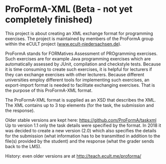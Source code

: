 ProFormA-XML (Beta - not yet completely finished)
=======
This project is about creating an XML exchange format for programming exercises. The project is maintained by members of the ProFormA group within the eCULT project (www.ecult-niedersachsen.de).

ProFormA stands for FORMatives Assessment of PROgramming exercises. Such exercises are for example Java programming exercises which are automatically assessed by JUnit, compilation and checkstyle tests. Because it is time consuming to create such exercises, it is helpful for lecturers if they can exchange exercises with other lecturers. Because different universities employ different tools for implementing such exercises, an export-import format is needed to facilitate exchanging exercises. That is the purpose of this ProFormA-XML format. 

The ProFormA-XML format is supplied as an XSD that describes the XML. The XML contains up to 3 top elements (for the task, the submission and the response).

Older stable versions are kept here: https://github.com/ProFormA/taskxml
Up to version 1.1 only the task details were specified by the format. In 2018 it was decided to create a new version (2.0) which also specifies the details for the submission (what information has to be transmitted in addition to the file(s) provided by the student) and the response (what the grader sends back to the LMS). 


History: even older versions are at http://teach.ecult.me/proforma/

